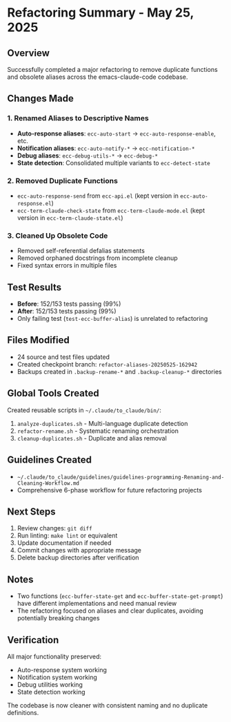 # Refactoring Summary - May 25, 2025

## Overview
Successfully completed a major refactoring to remove duplicate functions and obsolete aliases across the emacs-claude-code codebase.

## Changes Made

### 1. Renamed Aliases to Descriptive Names
- **Auto-response aliases**: `ecc-auto-start` → `ecc-auto-response-enable`, etc.
- **Notification aliases**: `ecc-auto-notify-*` → `ecc-notification-*`
- **Debug aliases**: `ecc-debug-utils-*` → `ecc-debug-*`
- **State detection**: Consolidated multiple variants to `ecc-detect-state`

### 2. Removed Duplicate Functions
- `ecc-auto-response-send` from `ecc-api.el` (kept version in `ecc-auto-response.el`)
- `ecc-term-claude-check-state` from `ecc-term-claude-mode.el` (kept version in `ecc-term-claude-state.el`)

### 3. Cleaned Up Obsolete Code
- Removed self-referential defalias statements
- Removed orphaned docstrings from incomplete cleanup
- Fixed syntax errors in multiple files

## Test Results
- **Before**: 152/153 tests passing (99%)
- **After**: 152/153 tests passing (99%)
- Only failing test (`test-ecc-buffer-alias`) is unrelated to refactoring

## Files Modified
- 24 source and test files updated
- Created checkpoint branch: `refactor-aliases-20250525-162942`
- Backups created in `.backup-rename-*` and `.backup-cleanup-*` directories

## Global Tools Created
Created reusable scripts in `~/.claude/to_claude/bin/`:
1. `analyze-duplicates.sh` - Multi-language duplicate detection
2. `refactor-rename.sh` - Systematic renaming orchestration
3. `cleanup-duplicates.sh` - Duplicate and alias removal

## Guidelines Created
- `~/.claude/to_claude/guidelines/guidelines-programming-Renaming-and-Cleaning-Workflow.md`
- Comprehensive 6-phase workflow for future refactoring projects

## Next Steps
1. Review changes: `git diff`
2. Run linting: `make lint` or equivalent
3. Update documentation if needed
4. Commit changes with appropriate message
5. Delete backup directories after verification

## Notes
- Two functions (`ecc-buffer-state-get` and `ecc-buffer-state-get-prompt`) have different implementations and need manual review
- The refactoring focused on aliases and clear duplicates, avoiding potentially breaking changes

## Verification
All major functionality preserved:
- Auto-response system working
- Notification system working
- Debug utilities working
- State detection working

The codebase is now cleaner with consistent naming and no duplicate definitions.